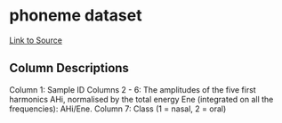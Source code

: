 # phoneme dataset

[Link to Source](https://www.openml.org/search?type=data&sort=runs&status=active&id=1489)

## Column Descriptions

Column 1: Sample ID
Columns 2 - 6: The amplitudes of the five first harmonics AHi, normalised by the total energy Ene (integrated on all the frequencies): AHi/Ene.
Column 7: Class (1 = nasal, 2 = oral)
